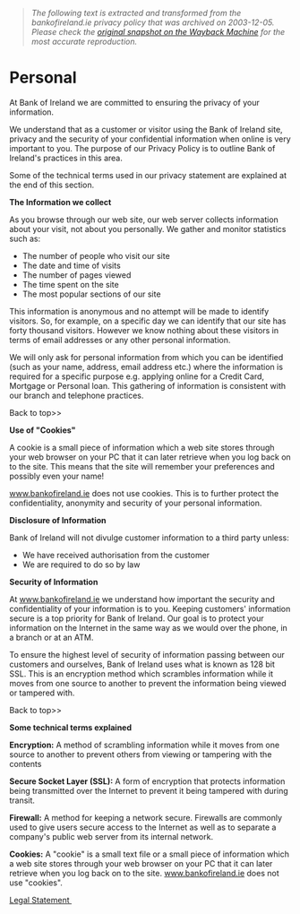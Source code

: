 > *The following text is extracted and transformed from the bankofireland.ie privacy policy that was archived on 2003-12-05. Please check the [original snapshot on the Wayback Machine](https://web.archive.org/web/20031205040007id_/http%3A//bankofireland.ie/html/gws/legal_statement/privacy.html) for the most accurate reproduction.*

# Personal

At Bank of Ireland we are committed to ensuring the privacy of your information.

We understand that as a customer or visitor using the Bank of Ireland site, privacy and the security of your confidential information when online is very important to you. The purpose of our Privacy Policy is to outline Bank of Ireland's practices in this area. 

Some of the technical terms used in our privacy statement are explained at the end of this section.

 **The Information we collect**

As you browse through our web site, our web server collects information about your visit, not about you personally. We gather and monitor statistics such as: 

  * The number of people who visit our site
  * The date and time of visits 
  * The number of pages viewed
  * The time spent on the site 
  * The most popular sections of our site 



This information is anonymous and no attempt will be made to identify visitors. So, for example, on a specific day we can identify that our site has forty thousand visitors. However we know nothing about these visitors in terms of email addresses or any other personal information. 

We will only ask for personal information from which you can be identified (such as your name, address, email address etc.) where the information is required for a specific purpose e.g. applying online for a Credit Card, Mortgage or Personal loan. This gathering of information is consistent with our branch and telephone practices.

Back to top>>

 **Use of "Cookies"**

A cookie is a small piece of information which a web site stores through your web browser on your PC that it can later retrieve when you log back on to the site. This means that the site will remember your preferences and possibly even your name! 

www.bankofireland.ie does not use cookies. This is to further protect the confidentiality, anonymity and security of your personal information.

 **Disclosure of Information**

Bank of Ireland will not divulge customer information to a third party unless: 

  * We have received authorisation from the customer 
  * We are required to do so by law 



**Security of Information**

At www.bankofireland.ie we understand how important the security and confidentiality of your information is to you. Keeping customers' information secure is a top priority for Bank of Ireland. Our goal is to protect your information on the Internet in the same way as we would over the phone, in a branch or at an ATM. 

To ensure the highest level of security of information passing between our customers and ourselves, Bank of Ireland uses what is known as 128 bit SSL. This is an encryption method which scrambles information while it moves from one source to another to prevent the information being viewed or tampered with. 

Back to top>>

 **Some technical terms explained**

 **Encryption:** A method of scrambling information while it moves from one source to another to prevent others from viewing or tampering with the contents

 **Secure Socket Layer (SSL):** A form of encryption that protects information being transmitted over the Internet to prevent it being tampered with during transit.

 **Firewall:** A method for keeping a network secure. Firewalls are commonly used to give users secure access to the Internet as well as to separate a company's public web server from its internal network. 

**Cookies:** A "cookie" is a small text file or a small piece of information which a web site stores through your web browser on your PC that it can later retrieve when you log back on to the site. www.bankofireland.ie does not use "cookies".

[Legal Statement ](https://web.archive.org/web/20031205040007id_/http%3A//bankofireland.ie/html/gws/legal_statement/index.html) 
